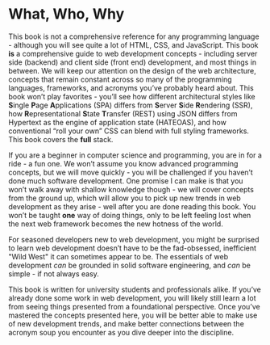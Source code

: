 # What, Who, Why
This book is not a comprehensive reference for any programming language - although you will see quite a lot of HTML, CSS, and JavaScript.   This book **is** a comprehensive guide to web development concepts - including server side (backend) and client side (front end) development, and most things in between.  We will keep our attention on the design of the web architecture, concepts that remain constant across so many of the programming languages, frameworks, and acronyms you’ve probably heard about.  This book won’t play favorites - you’ll see how different architectural styles like **S**ingle **P**age **A**pplications (SPA) differs from **S**erver **S**ide **R**endering (SSR), how **R**epresentational **S**tate **T**ransfer (REST) using JSON differs from Hypertext as the engine of application state (HATEOAS), and how conventional “roll your own” CSS can blend with full styling frameworks.  This book covers the **full** stack.

If you are a beginner in computer science and programming, you are in for a ride - a fun one.  We won’t assume you know advanced programming concepts, but we will move quickly - you will be challenged if you haven’t done much software development.  One promise I can make is that you won’t walk away with shallow knowledge though - we will cover concepts from the ground up, which will allow you to pick up new trends in web development as they arise - well after you are done reading this book.  You won’t be taught **one** way of doing things, only to be left feeling lost when the next web framework becomes the new hotness of the world.

For seasoned developers new to web development, you might be surprised to learn web development doesn’t have to be the fad-obsessed, inefficient "Wild West" it can sometimes appear to be.  The essentials of web development *can* be grounded in solid software engineering, and *can* be simple - if not always easy.  

This book is written for university students and professionals alike.  If you’ve already done some work in web development, you will likely still learn a lot from seeing things presented from a foundational perspective.  Once you’ve mastered the concepts presented here, you will be better able to make use of new development trends, and make better connections between the acronym soup you encounter as you dive deeper into the discipline.	 

